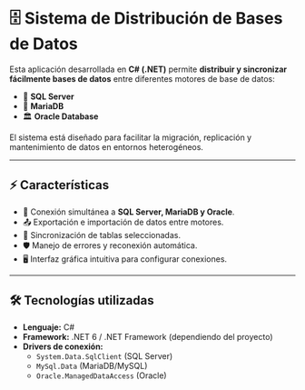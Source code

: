 # 🗄️ Sistema de Distribución de Bases de Datos

Esta aplicación desarrollada en **C# (.NET)** permite **distribuir y sincronizar fácilmente bases de datos** entre diferentes motores de base de datos:

- 💾 **SQL Server**
- 🐬 **MariaDB**
- 🏛️ **Oracle Database**

El sistema está diseñado para facilitar la migración, replicación y mantenimiento de datos en entornos heterogéneos.

---

## ⚡ Características

- 🔗 Conexión simultánea a **SQL Server, MariaDB y Oracle**.  
- 📤 Exportación e importación de datos entre motores.  
- 🔄 Sincronización de tablas seleccionadas.  
- 🛡️ Manejo de errores y reconexión automática.  
- 🖥️ Interfaz gráfica intuitiva para configurar conexiones.  

---

## 🛠️ Tecnologías utilizadas

- **Lenguaje:** C#  
- **Framework:** .NET 6 / .NET Framework (dependiendo del proyecto)  
- **Drivers de conexión:**  
  - `System.Data.SqlClient` (SQL Server)  
  - `MySql.Data` (MariaDB/MySQL)  
  - `Oracle.ManagedDataAccess` (Oracle)  


